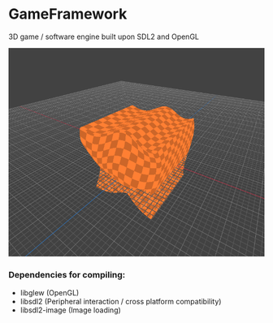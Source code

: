 # GameFramework
3D game / software engine built upon SDL2 and OpenGL

![Engine Example](/screenshots/squish_cube.png)

### Dependencies for compiling:
- libglew         (OpenGL)
- libsdl2         (Peripheral interaction / cross platform compatibility)
- libsdl2-image   (Image loading)

